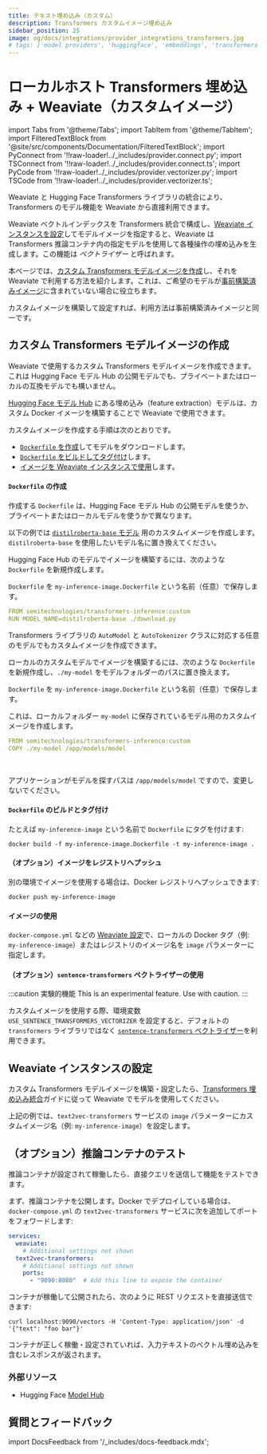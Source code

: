 ```yaml
---
title: テキスト埋め込み（カスタム）
description: Transformers カスタムイメージ埋め込み
sidebar_position: 25
image: og/docs/integrations/provider_integrations_transformers.jpg
# tags: ['model providers', 'huggingface', 'embeddings', 'transformers']
---
```


# ローカルホスト Transformers 埋め込み + Weaviate（カスタムイメージ）


import Tabs from '@theme/Tabs';
import TabItem from '@theme/TabItem';
import FilteredTextBlock from '@site/src/components/Documentation/FilteredTextBlock';
import PyConnect from '!!raw-loader!../_includes/provider.connect.py';
import TSConnect from '!!raw-loader!../_includes/provider.connect.ts';
import PyCode from '!!raw-loader!../_includes/provider.vectorizer.py';
import TSCode from '!!raw-loader!../_includes/provider.vectorizer.ts';

Weaviate と Hugging Face Transformers ライブラリの統合により、Transformers のモデル機能を Weaviate から直接利用できます。

Weaviate ベクトルインデックスを Transformers 統合で構成し、[Weaviate インスタンスを設定](#configure-the-weaviate-instance)してモデルイメージを指定すると、Weaviate は Transformers 推論コンテナ内の指定モデルを使用して各種操作の埋め込みを生成します。この機能は *ベクトライザー* と呼ばれます。

本ページでは、[カスタム Transformers モデルイメージを作成](#build-a-custom-transformers-model-image)し、それを Weaviate で利用する方法を紹介します。これは、ご希望のモデルが[事前構築済みイメージ](./embeddings.md#available-models)に含まれていない場合に役立ちます。

カスタムイメージを構築して設定すれば、利用方法は事前構築済みイメージと同一です。

## カスタム Transformers モデルイメージの作成

Weaviate で使用するカスタム Transformers モデルイメージを作成できます。これは Hugging Face モデル Hub の公開モデルでも、プライベートまたはローカルの互換モデルでも構いません。

[Hugging Face モデル Hub](https://huggingface.co/models) にある埋め込み（feature extraction）モデルは、カスタム Docker イメージを構築することで Weaviate で使用できます。

カスタムイメージを作成する手順は次のとおりです。

- [`Dockerfile` を作成](#create-a-dockerfile)してモデルをダウンロードします。
- [`Dockerfile` をビルドしてタグ付け](#build-and-tag-the-dockerfile)します。
- [イメージを Weaviate インスタンスで使用](#use-the-image)します。

#### `Dockerfile` の作成

作成する `Dockerfile` は、Hugging Face モデル Hub の公開モデルを使うか、プライベートまたはローカルモデルを使うかで異なります。

<Tabs groupId="languages">
<TabItem value="public" label="Public model">

以下の例では [`distilroberta-base` モデル](https://huggingface.co/distilbert/distilroberta-base) 用のカスタムイメージを作成します。`distilroberta-base` を使用したいモデル名に置き換えてください。
<br/>

Hugging Face Hub のモデルでイメージを構築するには、次のような `Dockerfile` を新規作成します。
<br/>

`Dockerfile` を `my-inference-image.Dockerfile` という名前（任意）で保存します。
<br/>

```yaml
FROM semitechnologies/transformers-inference:custom
RUN MODEL_NAME=distilroberta-base ./download.py
```

</TabItem>
<TabItem value="private" label="Private/local model">

Transformers ライブラリの `AutoModel` と `AutoTokenizer` クラスに対応する任意のモデルでもカスタムイメージを作成できます。
<br/>

ローカルのカスタムモデルでイメージを構築するには、次のような `Dockerfile` を新規作成し、`./my-model` をモデルフォルダーのパスに置き換えます。
<br/>

`Dockerfile` を `my-inference-image.Dockerfile` という名前（任意）で保存します。
<br/>

これは、ローカルフォルダー `my-model` に保存されているモデル用のカスタムイメージを作成します。
<br/>

```yaml
FROM semitechnologies/transformers-inference:custom
COPY ./my-model /app/models/model
```
<br/>

アプリケーションがモデルを探すパスは `/app/models/model` ですので、変更しないでください。

</TabItem>
</Tabs>

#### `Dockerfile` のビルドとタグ付け

たとえば `my-inference-image` という名前で `Dockerfile` にタグを付けます:

```shell
docker build -f my-inference-image.Dockerfile -t my-inference-image .
```

#### （オプション）イメージをレジストリへプッシュ

別の環境でイメージを使用する場合は、Docker レジストリへプッシュできます:

```shell
docker push my-inference-image
```

#### イメージの使用

`docker-compose.yml` などの [Weaviate 設定](./embeddings.md#weaviate-configuration)で、ローカルの Docker タグ（例: `my-inference-image`）またはレジストリのイメージ名を `image` パラメーターに指定します。

#### （オプション）`sentence-transformers` ベクトライザーの使用

:::caution 実験的機能
This is an experimental feature. Use with caution.
:::

カスタムイメージを使用する際、環境変数 `USE_SENTENCE_TRANSFORMERS_VECTORIZER` を設定すると、デフォルトの `transformers` ライブラリではなく [`sentence-transformers` ベクトライザー](https://sbert.net/)を利用できます。

## Weaviate インスタンスの設定

カスタム Transformers モデルイメージを構築・設定したら、[Transformers 埋め込み統合](./embeddings.md)ガイドに従って Weaviate でモデルを使用してください。

上記の例では、`text2vec-transformers` サービスの `image` パラメーターにカスタムイメージ名（例: `my-inference-image`）を設定します。

## （オプション）推論コンテナのテスト

推論コンテナが設定されて稼働したら、直接クエリを送信して機能をテストできます。

まず、推論コンテナを公開します。Docker でデプロイしている場合は、`docker-compose.yml` の `text2vec-transformers` サービスに次を追加してポートをフォワードします:

```yaml
services:
  weaviate:
    # Additional settings not shown
  text2vec-transformers:
    # Additional settings not shown
    ports:
      - "9090:8080"  # Add this line to expose the container
```

コンテナが稼働して公開されたら、次のように REST リクエストを直接送信できます:

```shell
curl localhost:9090/vectors -H 'Content-Type: application/json' -d '{"text": "foo bar"}'
```

コンテナが正しく稼働・設定されていれば、入力テキストのベクトル埋め込みを含むレスポンスが返されます。



### 外部リソース

- Hugging Face [Model Hub](https://huggingface.co/models)

## 質問とフィードバック

import DocsFeedback from '/_includes/docs-feedback.mdx';

<DocsFeedback/>

